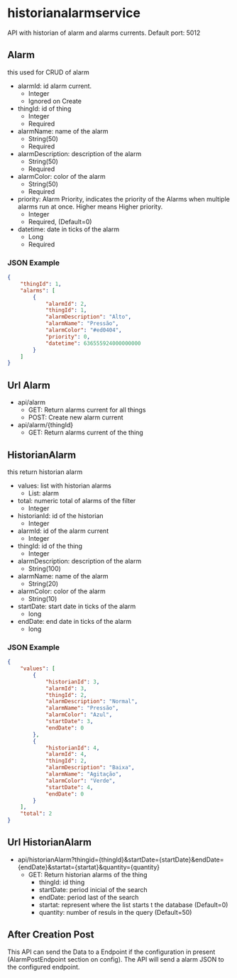 # historianalarmservice
API with historian of alarm and alarms currents. Default port: 5012

## Alarm
this used for CRUD of alarm
- alarmId: id alarm current.
    - Integer
    - Ignored on Create
- thingId: id of thing
    - Integer
    - Required
- alarmName: name of the alarm
    - String(50)
    - Required
- alarmDescription: description of the alarm
    - String(50)
    - Required
- alarmColor: color of the alarm
    - String(50)
    - Required
- priority: Alarm Priority, indicates the priority of the Alarms when multiple alarms run at once. Higher means Higher priority.
    - Integer
    - Required, (Default=0)
- datetime: date in ticks of the alarm
    - Long
    - Required

### JSON Example
```json
{
    "thingId": 1,
    "alarms": [
        {
            "alarmId": 2,
            "thingId": 1,
            "alarmDescription": "Alto",
            "alarmName": "Pressão",
            "alarmColor": "#ed0404",
            "priority": 0,
            "datetime": 636555924000000000
        }
    ]
}
```

## Url Alarm
* api/alarm
    * GET: Return alarms current for all things
    * POST: Create new alarm current
* api/alarm/{thingId}
    * GET: Return alarms current of the thing

## HistorianAlarm
this return historian alarm
- values: list with historian alarms
    - List: alarm
- total: numeric total of alarms of the filter
    - Integer
- historianId: id of the historian
    - Integer
- alarmId: id of the alarm current
    - Integer
- thingId: id of the thing
    - Integer
- alarmDescription: description of the alarm
    - String(100)
- alarmName: name of the alarm
    - String(20)
- alarmColor: color of the alarm
    - String(10)
- startDate: start date in ticks of the alarm
    - long
- endDate: end date in ticks of the alarm
    - long

### JSON Example
```json
{
    "values": [
        {
            "historianId": 3,
            "alarmId": 3,
            "thingId": 2,
            "alarmDescription": "Normal",
            "alarmName": "Pressão",
            "alarmColor": "Azul",
            "startDate": 3,
            "endDate": 0
        },
        {
            "historianId": 4,
            "alarmId": 4,
            "thingId": 2,
            "alarmDescription": "Baixa",
            "alarmName": "Agitação",
            "alarmColor": "Verde",
            "startDate": 4,
            "endDate": 0
        }
    ],
    "total": 2
}
```

## Url HistorianAlarm
* api/historianAlarm?thingid={thingId}&startDate={startDate}&endDate={endDate}&startat={startat}&quantity={quantity}
    * GET: Return historian alarms of the thing
        * thingId: id thing 
        * startDate: period inicial of the search
        * endDate: period last of the search
        * startat: represent where the list starts t the database (Default=0)
        * quantity: number of resuls in the query (Default=50)

## After Creation Post

This API can send the Data to a Endpoint if the configuration in present (AlarmPostEndpoint section on config). The API will send a alarm JSON to the configured endpoint.






